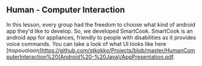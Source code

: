 <h2> Human - Computer Interaction</h2>

In this lesson, every group had the freedom to choose what kind of android app they'd like to develop. So, we developed SmartCook. SmartCook is an android app for appliances, friendly to people with disabilities as it provides voice commands. You can take a look of what UI looks like here [παρουσίαση]https://github.com/stkokko/Projects/blob/master/HumanComputerInteraction%20(Android%20-%20Java)/AppPresentation.pdf.
